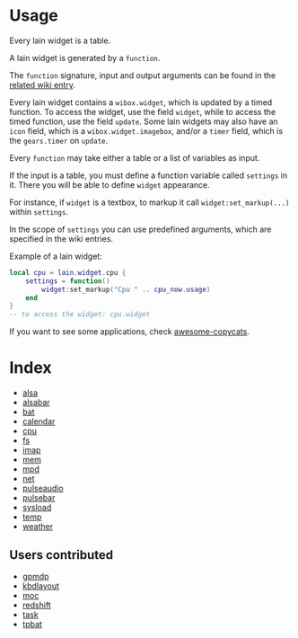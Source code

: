 # Usage

Every lain widget is a table.

A lain widget is generated by a `function`.

The `function` signature, input and output arguments can be found in the [related wiki entry](https://github.com/copycat-killer/lain/wiki/Widgets#index).

Every lain widget contains a `wibox.widget`, which is updated by a timed function. To access the widget, use the field `widget`, while to access the timed function, use the field `update`. Some lain widgets may also have an `icon` field, which is a `wibox.widget.imagebox`, and/or a `timer` field, which is the `gears.timer` on `update`.

Every `function` may take either a table or a list of variables as input.

If the input is a table, you must define a function variable called `settings` in it. There you will be able to define `widget` appearance.

For instance, if `widget` is a textbox, to markup it call `widget:set_markup(...)` within `settings`.

In the scope of `settings` you can use predefined arguments, which are specified in the wiki entries.

Example of a lain widget:

```lua
local cpu = lain.widget.cpu {
    settings = function()
        widget:set_markup("Cpu " .. cpu_now.usage)
    end
}
-- to access the widget: cpu.widget
```

If you want to see some applications, check [awesome-copycats](https://github.com/copycat-killer/awesome-copycats).

# Index

- [alsa](https://github.com/copycat-killer/lain/wiki/alsa)
- [alsabar](https://github.com/copycat-killer/lain/wiki/alsabar)
- [bat](https://github.com/copycat-killer/lain/wiki/bat)
- [calendar](https://github.com/copycat-killer/lain/wiki/calendar)
- [cpu](https://github.com/copycat-killer/lain/wiki/cpu)
- [fs](https://github.com/copycat-killer/lain/wiki/fs)
- [imap](https://github.com/copycat-killer/lain/wiki/imap)
- [mem](https://github.com/copycat-killer/lain/wiki/mem)
- [mpd](https://github.com/copycat-killer/lain/wiki/mpd)
- [net](https://github.com/copycat-killer/lain/wiki/net)
- [pulseaudio](https://github.com/copycat-killer/lain/wiki/pulseaudio)
- [pulsebar](https://github.com/copycat-killer/lain/wiki/pulsebar)
- [sysload](https://github.com/copycat-killer/lain/wiki/sysload)
- [temp](https://github.com/copycat-killer/lain/wiki/temp)
- [weather](https://github.com/copycat-killer/lain/wiki/weather)

## Users contributed

- [gpmdp](https://github.com/copycat-killer/lain/wiki/gpmdp)
- [kbdlayout](https://github.com/copycat-killer/lain/wiki/kbdlayout)
- [moc](https://github.com/copycat-killer/lain/wiki/moc)
- [redshift](https://github.com/copycat-killer/lain/wiki/redshift)
- [task](https://github.com/copycat-killer/lain/wiki/task)
- [tpbat](https://github.com/copycat-killer/lain/wiki/tpbat)
